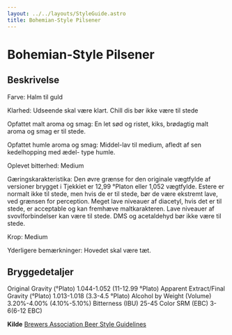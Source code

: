 ```yaml
---
layout: ../../layouts/StyleGuide.astro
title: Bohemian-Style Pilsener
---
```

# Bohemian-Style Pilsener

## Beskrivelse
Farve: Halm til guld

Klarhed: Udseende skal være klart. Chill dis bør ikke være til stede

Opfattet malt aroma og smag: En let sød og ristet, kiks, brødagtig malt aroma og smag er til stede.

Opfattet humle aroma og smag: Middel-lav til medium, afledt af sen kedelhopping med ædel- type humle.

Oplevet bitterhed: Medium

Gæringskarakteristika: Den øvre grænse for den originale vægtfylde af versioner brygget i Tjekkiet er 12,99 °Platon eller 1,052 vægtfylde. Estere er normalt ikke til stede, men hvis de er til stede, bør de være ekstremt lave, ved grænsen for perception. Meget lave niveauer af diacetyl, hvis det er til stede, er acceptable og kan fremhæve maltkarakteren. Lave niveauer af svovlforbindelser kan være til stede. DMS og acetaldehyd bør ikke være til stede.

Krop: Medium

Yderligere bemærkninger: Hovedet skal være tæt.




## Bryggedetaljer
Original Gravity (°Plato) 1.044-1.052 (11-12.99 °Plato)
Apparent Extract/Final Gravity (°Plato) 1.013-1.018 (3.3-4.5 °Plato)
Alcohol by Weight (Volume) 3.20%-4.00% (4.10%-5.10%)
Bitterness (IBU) 25-45
Color SRM (EBC) 3-6(6-12 EBC)					



**Kilde**
[Brewers Association Beer Style Guidelines](https://www.brewersassociation.org/)
